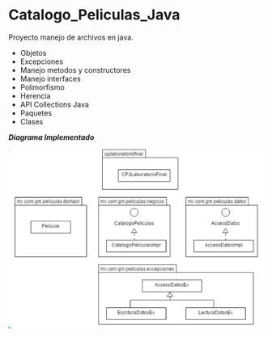 # Catalogo_Peliculas_Java
Proyecto manejo de archivos en java.

- Objetos
- Excepciones
- Manejo metodos y constructores
- Manejo interfaces
- Polimorfismo
- Herencia
- API Collections Java
- Paquetes
- Clases

***Diagrama Implementado***

![Diagrama](https://github.com/llStrevensll/Catalogo_Peliculas_Java/blob/master/UML-paquetes.PNG)
